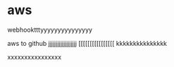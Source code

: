# aws
webhooktttyyyyyyyyyyyyyyy

aws to github
jjjjjjjjjjjjjjjjjjj
[[[[[[[[[[[[[[[[
kkkkkkkkkkkkkkk


xxxxxxxxxxxxxxxx
